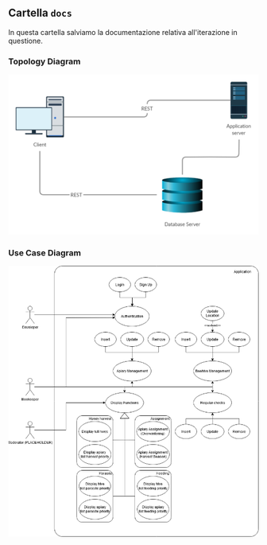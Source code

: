 ## Cartella `docs`
In questa cartella salviamo la documentazione relativa all'iterazione in questione.

### Topology Diagram

![Image of Yaktocat](https://github.com/buzzy-bee-2020/envisioning/blob/main/docs/Envisioning%20-%20Topology_Diagram.png)


### Use Case Diagram

![Image of Yaktocat](https://github.com/buzzy-bee-2020/envisioning/blob/main/docs/Envisioning%20-%20Use_Case_Diagram.png)
